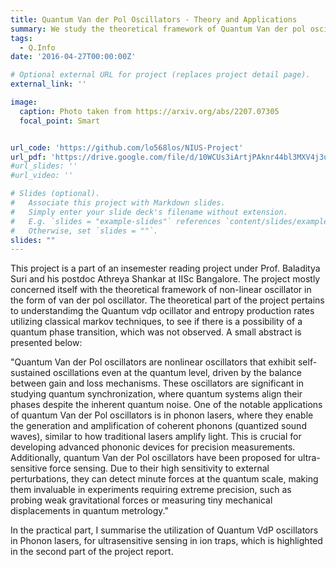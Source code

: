 ```yaml
---
title: Quantum Van der Pol Oscillators - Theory and Applications
summary: We study the theoretical framework of Quantum Van der pol oscillators, and then understand its application in Phonon Lasers
tags:
  - Q.Info
date: '2016-04-27T00:00:00Z'

# Optional external URL for project (replaces project detail page).
external_link: ''

image:
  caption: Photo taken from https://arxiv.org/abs/2207.07305
  focal_point: Smart


url_code: 'https://github.com/lo568los/NIUS-Project'
url_pdf: 'https://drive.google.com/file/d/10WCUs3iArtjPAknr44bl3MXV4j3u2d1N/view?usp=share_link'
#url_slides: ''
#url_video: ''

# Slides (optional).
#   Associate this project with Markdown slides.
#   Simply enter your slide deck's filename without extension.
#   E.g. `slides = "example-slides"` references `content/slides/example-slides.md`.
#   Otherwise, set `slides = ""`.
slides: ""
---
```


This project is a part of an insemester reading project under Prof. Baladitya Suri and his postdoc Athreya Shankar at IISc Bangalore. The project mostly concerned itself with the theoretical framework of non-linear oscillator in the form of van der pol oscillator. The theoretical part of the project pertains to understandimg the Quantum vdp ocillator and entropy production rates utilizing classical markov techniques, to see if there is a possibility of a quantum phase transition, which was not observed. A small abstract is presented below:

"Quantum Van der Pol oscillators are nonlinear oscillators that exhibit self-sustained oscillations even at the quantum level, driven by the balance between gain and loss mechanisms. These oscillators are significant in studying quantum synchronization, where quantum systems align their phases despite the inherent quantum noise. One of the notable applications of quantum Van der Pol oscillators is in phonon lasers, where they enable the generation and amplification of coherent phonons (quantized sound waves), similar to how traditional lasers amplify light. This is crucial for developing advanced phononic devices for precision measurements. Additionally, quantum Van der Pol oscillators have been proposed for ultra-sensitive force sensing. Due to their high sensitivity to external perturbations, they can detect minute forces at the quantum scale, making them invaluable in experiments requiring extreme precision, such as probing weak gravitational forces or measuring tiny mechanical displacements in quantum metrology."

In the practical part, I summarise the utilization of Quantum VdP oscillators in Phonon lasers, for ultrasensitive sensing in ion traps, which is highlighted in the second part of the project report.

